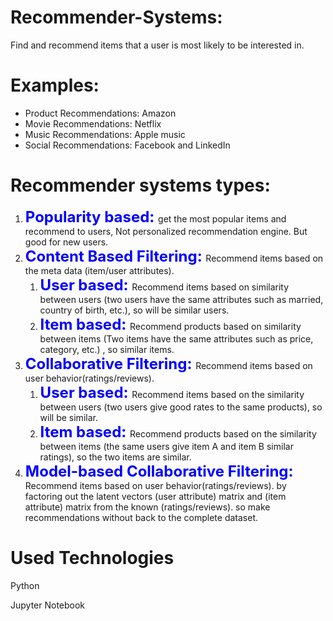 # Recommender-Systems: 
Find and recommend items that a user is most likely to be interested in.
# Examples:
<ul>
 <li> Product Recommendations: Amazon </li>
 <li> Movie Recommendations: Netflix </li>
 <li> Music Recommendations: Apple music </li>
  <li> Social Recommendations: Facebook and LinkedIn </li>
</ul>

# Recommender systems types: 
<ol>
<li>
  <font size="5" color="blue"><Strong>Popularity based: </Strong></font>get the most popular items and recommend to users, Not personalized recommendation engine. But good for new users.
</li>
 <li>
   <font size="5" color="blue"><Strong>Content Based Filtering: </Strong></font>Recommend items based on the meta data (item/user attributes).
   <ol>
<li>
  <font size="5" color="blue"><Strong>User based: </Strong></font>Recommend items based on similarity between users (two users have the same attributes such as married, country of birth, etc.), so will be similar users.
</li>
 <li>
   <font size="5" color="blue"><Strong>Item based: </Strong></font>Recommend products based on similarity between items (Two items have the same attributes such as price, category, etc.) , so similar items.
</li>
</ol>
</li>
  <li>
      <font size="5" color="blue"><Strong>Collaborative Filtering: </Strong></font> Recommend items based on user behavior(ratings/reviews).
   <ol>
<li>
  <font size="5" color="blue"><Strong>User based: </Strong></font>Recommend items based on the similarity between users (two users give good rates to the same products), so will be similar.
</li>
 <li>
   <font size="5" color="blue"><Strong>Item based: </Strong></font>Recommend products based on the similarity between items (the same users give item A and item B similar ratings), so the two items are similar.
</li>
</ol>
</li>
<li>
  <font size="5" color="blue"><Strong>Model-based Collaborative Filtering: </Strong></font>Recommend items based on user behavior(ratings/reviews). by factoring out the latent vectors (user attribute) matrix and (item attribute) matrix from the known (ratings/reviews). so make recommendations without back to the complete dataset.
</li>
</ol>

# Used Technologies
Python

Jupyter Notebook
